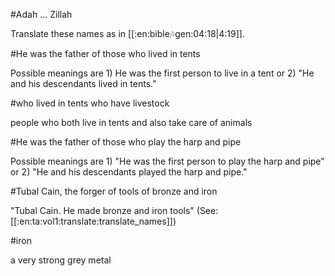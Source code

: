#Adah ... Zillah

Translate these names as in [[:en:bible:notes:gen:04:18|4:19]].

#He was the father of those who lived in tents

Possible meanings are 1) He was the first person to live in a tent or 2) "He and his descendants lived in tents."

#who lived in tents who have livestock

people who both live in tents and also take care of animals

#He was the father of those who play the harp and pipe

Possible meanings are 1) "He was the first person to play the harp and pipe" or 2) "He and his descendants played the harp and pipe."

#Tubal Cain, the forger of tools of bronze and iron

"Tubal Cain. He made bronze and iron tools" (See: [[:en:ta:vol1:translate:translate_names]])

#iron

a very strong grey metal